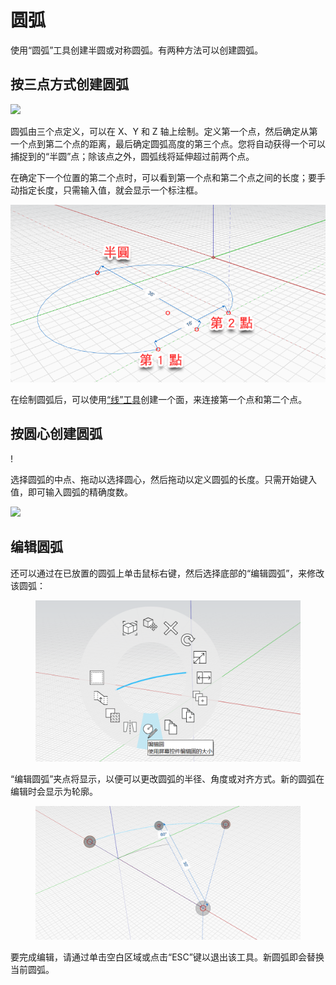 # 圆弧

使用“圆弧”工具创建半圆或对称圆弧。有两种方法可以创建圆弧。

## 按三点方式创建圆弧

![](../.gitbook/assets/arc\_three\_pts.png)

圆弧由三个点定义，可以在 X、Y 和 Z 轴上绘制。定义第一个点，然后确定从第一个点到第二个点的距离，最后确定圆弧高度的第三个点。您将自动获得一个可以捕捉到的“半圆”点；除该点之外，圆弧线将延伸超过前两个点。

在确定下一个位置的第二个点时，可以看到第一个点和第二个点之间的长度；要手动指定长度，只需输入值，就会显示一个标注框。

![](../.gitbook/assets/arc-by-three-pts.png)

在绘制圆弧后，可以使用[“线”工具](line-tool.md)创建一个面，来连接第一个点和第二个点。

## 按圆心创建圆弧

\![](<../.gitbook/assets/arc-by-center (1).png>)

选择圆弧的中点、拖动以选择圆心，然后拖动以定义圆弧的长度。只需开始键入值，即可输入圆弧的精确度数。

![](../.gitbook/assets/arc\_circle\_demo.gif)

## 编辑圆弧

还可以通过在已放置的圆弧上单击鼠标右键，然后选择底部的“编辑圆弧”，来修改该圆弧：

<figure><img src="../.gitbook/assets/image (12).png" alt=""><figcaption></figcaption></figure>

“编辑圆弧”夹点将显示，以便可以更改圆弧的半径、角度或对齐方式。新的圆弧在编辑时会显示为轮廓。

<figure><img src="../.gitbook/assets/image (11).png" alt=""><figcaption></figcaption></figure>

要完成编辑，请通过单击空白区域或点击“ESC”键以退出该工具。新圆弧即会替换当前圆弧。
